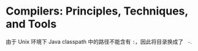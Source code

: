 # Compilers: Principles, Techniques, and Tools

由于 Unix 环境下 Java classpath 中的路径不能含有 `:`，因此将目录换成了 ` -`.
